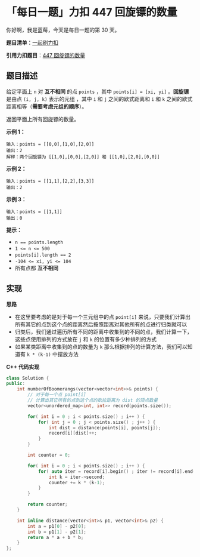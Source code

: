 # 「每日一题」力扣 447 回旋镖的数量

你好啊，我是蓝莓，今天是每日一题的第 30 天。

**题目清单**：[一起刷力扣](https://blueberry-universe.cn/lc/index.html)

**引用力扣题目**：[447 回旋镖的数量](https://leetcode.cn/problems/number-of-boomerangs/description/)





## 题目描述

给定平面上 `n` 对 **互不相同** 的点 `points` ，其中 `points[i] = [xi, yi]` 。**回旋镖** 是由点 `(i, j, k)` 表示的元组 ，其中 `i` 和 `j` 之间的欧式距离和 `i` 和 `k` 之间的欧式距离相等（**需要考虑元组的顺序**）。

返回平面上所有回旋镖的数量。

 

**示例 1：**

```
输入：points = [[0,0],[1,0],[2,0]]
输出：2
解释：两个回旋镖为 [[1,0],[0,0],[2,0]] 和 [[1,0],[2,0],[0,0]]
```

**示例 2：**

```
输入：points = [[1,1],[2,2],[3,3]]
输出：2
```

**示例 3：**

```
输入：points = [[1,1]]
输出：0
```

 

**提示：**

- `n == points.length`
- `1 <= n <= 500`
- `points[i].length == 2`
- `-104 <= xi, yi <= 104`
- 所有点都 **互不相同**





## 实现

**思路**

- 在这里要考虑的是对于每一个三元组中的点 `point[i]` 来说，只要我们计算出所有其它的点到这个点的距离然后按照距离对其他所有的点进行归类就可以
- 归类后，我们通过遍历所有不同的距离中收集到的不同的点，我们计算一下，这些点使用排列的方式放在 `j` 和 `k` 的位置有多少种排列的方式
- 如果某类距离中收集到的点的数量为 `k` 那么根据排列的计算方法，我们可以知道有 `k * (k-1)` 中摆放方法





**C++ 代码实现**

```c++
class Solution {
public:
    int numberOfBoomerangs(vector<vector<int>>& points) {
        // 对于每一个点 point[i]
        // 计算出其它所有的点到这个点的欧拉距离为 dist 的顶点数量
        vector<unordered_map<int, int>> record(points.size());

        for( int i = 0 ; i < points.size() ; i++ ) {
            for( int j = 0 ; j < points.size() ; j++ ) {
                int dist = distance(points[i], points[j]);
                record[i][dist]++;
            }
        }

        int counter = 0;

        for( int i = 0 ; i < points.size() ; i++ ) {
            for( auto iter = record[i].begin() ; iter != record[i].end() ; iter++ ) {
                int k = iter->second;
                counter += k * (k-1);
            }
        }

        return counter;
    }

    int inline distance(vector<int>& p1, vector<int>& p2) {
        int a = p1[0] - p2[0];
        int b = p1[1] - p2[1];
        return a * a + b * b;
    }
};
```

